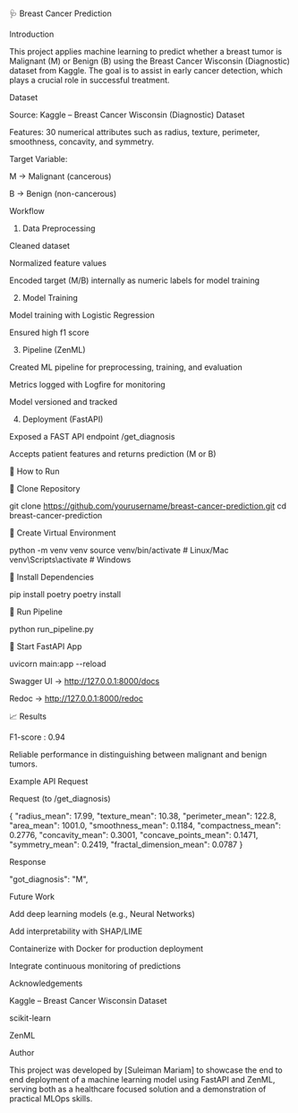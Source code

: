 🩺 Breast Cancer Prediction

Introduction

This project applies machine learning to predict whether a breast tumor is Malignant (M) or Benign (B) using the Breast Cancer Wisconsin (Diagnostic) dataset from Kaggle.
The goal is to assist in early cancer detection, which plays a crucial role in successful treatment.


 Dataset

Source: Kaggle – Breast Cancer Wisconsin (Diagnostic) Dataset

Features: 30 numerical attributes such as radius, texture, perimeter, smoothness, concavity, and symmetry.

Target Variable:

M → Malignant (cancerous)

B → Benign (non-cancerous)


 Workflow

1. Data Preprocessing

Cleaned dataset

Normalized feature values

Encoded target (M/B) internally as numeric labels for model training



2. Model Training

Model training with Logistic Regression 

Ensured high f1 score 

3. Pipeline (ZenML)

Created ML pipeline for preprocessing, training, and evaluation

Metrics logged with Logfire for monitoring

Model versioned and tracked



4. Deployment (FastAPI)

Exposed a FAST API endpoint /get_diagnosis

Accepts patient features and returns prediction (M or B)



🚀 How to Run

⿡ Clone Repository

git clone https://github.com/yourusername/breast-cancer-prediction.git
cd breast-cancer-prediction

⿢ Create Virtual Environment

python -m venv venv
source venv/bin/activate   # Linux/Mac
venv\Scripts\activate      # Windows

⿣ Install Dependencies

pip install poetry
poetry install

⿤ Run Pipeline

python run_pipeline.py

⿥ Start FastAPI App

uvicorn main:app --reload

Swagger UI → http://127.0.0.1:8000/docs

Redoc → http://127.0.0.1:8000/redoc



📈 Results

F1-score : 0.94



Reliable performance in distinguishing between malignant and benign tumors.


 Example API Request

 Request (to /get_diagnosis)

{
  "radius_mean": 17.99,
  "texture_mean": 10.38,
  "perimeter_mean": 122.8,
  "area_mean": 1001.0,
  "smoothness_mean": 0.1184,
  "compactness_mean": 0.2776,
  "concavity_mean": 0.3001,
  "concave_points_mean": 0.1471,
  "symmetry_mean": 0.2419,
  "fractal_dimension_mean": 0.0787
}

 Response


  "got_diagnosis": "M",
  



 Future Work

Add deep learning models (e.g., Neural Networks)

Add interpretability with SHAP/LIME

Containerize with Docker for production deployment

Integrate continuous monitoring of predictions


 Acknowledgements

Kaggle – Breast Cancer Wisconsin Dataset

scikit-learn

ZenML

Author 

This project was developed by [Suleiman Mariam] to showcase the end to end deployment 
of a machine learning model using FastAPI and ZenML, serving both as a healthcare focused 
solution and a demonstration of practical MLOps skills.